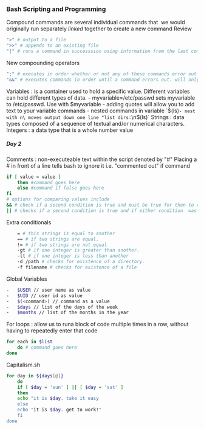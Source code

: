 ### Bash Scripting and Programming
Compound commands
	are several individual commands that  we would originally run separately _linked_ together to create a new command
Review
```bash
">" # output to a file
">>" # appends to an existing file
"|" # runs a command in successsion using information from the last command
```
New compounding operators
```bash
";" # executes in order whether or not any of these commands error out
"&&" # executes commands in order until a command errors out. will only run the command if the prior command was successful
``` 
Variables
	: is a container used to hold a specific value. Different variables can hold different types of data.
	- myvariable=/etc/passwd
		sets myvariable to /etc/passwd. Use with $myvariable
	- adding quotes will allow you to add text to your variable commands
	- nested commands in variable `$(ls)`
	- nest with n\ moves output down one line
		"list dirs: `\n$(ls)`
			Strings
			: data types composed of a sequence of textual and/or numerical characters.
			Integers
			: a data type that is a whole number value

##### Day 2

Comments
	: non-executeable text within the script  denoted by "#"
		Placing a # in front of a line tells bash to ignore it i.e. "commented out"
if command
```bash
if [ value = value ]
	then #command goes here
	else #command if false goes here
fi
# options for comparing values include
&& # check if a second condition is true and must be true for then to run
|| # checks if a second condition is true and if either condition  was true runs then
```
Extra conditionals
```bash
	= # this strings is equal to another
	== # if two strings are equal.
    != # if two strings are not equal
    -gt # if one integer is greater than another.
    -lt # if one integer is less than another
    -d /path # checks for existence of a directory.
    -f filename # checks for existence of a file
```
Global Variables
```bash
-   $USER // user name as value   
-   $UID // user id as value  
-   $(<command>) // command as a value 
-   $days // list of the days of the week
-   $months // list of the months in the year
```
For loops
	: allow us to runa block of code multiple times in a row, without having to repeatedly enter that code
```bash
for each in $list
	do # command goes here
done
```
Capitalism.sh
```bash
for day in ${days[@]}
	do
	if [ $day = 'sun' ] || [ $day = 'sat' ]
	then
	echo "it is $day. take it easy
	else
	echo "it is $day. get to work!"
	fi
done
```
